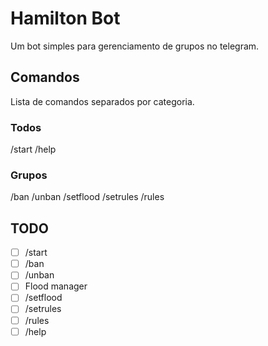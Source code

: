 #  Hamilton Bot

Um bot simples para gerenciamento de grupos no telegram.

## Comandos

Lista de comandos separados por categoria.

### Todos

/start
/help


### Grupos

/ban
/unban
/setflood
/setrules
/rules


## TODO

  - [ ] /start
  - [ ] /ban
  - [ ] /unban
  - [ ] Flood manager
  - [ ] /setflood
  - [ ] /setrules
  - [ ] /rules
  - [ ] /help
